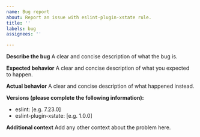 ```yaml
---
name: Bug report
about: Report an issue with eslint-plugin-xstate rule.
title: ''
labels: bug
assignees: ''

---
```


**Describe the bug**
A clear and concise description of what the bug is.

**Expected behavior**
A clear and concise description of what you expected to happen.

**Actual behavior**
A clear and concise description of what happened instead.

**Versions (please complete the following information):**
 - eslint: [e.g. 7.23.0]
 - eslint-plugin-xstate: [e.g. 1.0.0]

**Additional context**
Add any other context about the problem here.
